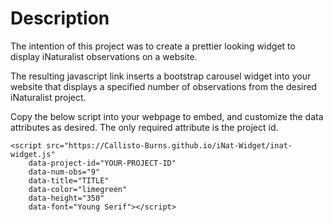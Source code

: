 # Description

The intention of this project was to create a prettier looking widget to
display iNaturalist observations on a website.

The resulting javascript link inserts a bootstrap carousel widget into your
website that displays a specified number of observations from the desired 
iNaturalist project.

Copy the below script into your webpage to embed, and customize the data attributes
as desired. The only required attribute is the project id.
```
<script src="https://Callisto-Burns.github.io/iNat-Widget/inat-widget.js"
    data-project-id="YOUR-PROJECT-ID"
    data-num-obs="9"
    data-title="TITLE"
    data-color="limegreen"
    data-height="350"
    data-font="Young Serif"></script>
```
